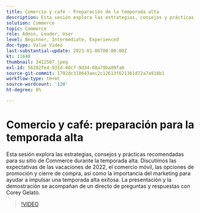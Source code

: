 ```yaml
---
title: Comercio y café - Preparación de la temporada alta
description: Esta sesión explora las estrategias, consejos y prácticas recomendadas para su sitio de Commerce durante la temporada alta. Discutimos las expectativas de las vacaciones de 2022, el comercio móvil, las opciones de promoción y cierre de compra, así como la importancia del marketing para ayudar a impulsar una temporada alta exitosa. La presentación y la demostración se acompañan de un directo de preguntas y respuestas con Corey Gelato.
solution: Commerce
topic: Commerce
role: Admin, Leader, User
level: Beginner, Intermediate, Experienced
doc-type: Value Video
last-substantial-update: 2023-01-06T00:00:00Z
kt: 11648
thumbnail: 3412587.jpeg
exl-id: 56282fe4-931d-40c7-9d34-08a79ba89fa8
source-git-commit: 1792dc318643aec2c12613f621361d72a7a918b1
workflow-type: tm+mt
source-wordcount: '120'
ht-degree: 0%

---
```


# Comercio y café: preparación para la temporada alta

Esta sesión explora las estrategias, consejos y prácticas recomendadas para su sitio de Commerce durante la temporada alta. Discutimos las expectativas de las vacaciones de 2022, el comercio móvil, las opciones de promoción y cierre de compra, así como la importancia del marketing para ayudar a impulsar una temporada alta exitosa. La presentación y la demostración se acompañan de un directo de preguntas y respuestas con Corey Gelato.

>[!VIDEO](https://video.tv.adobe.com/v/3412587/?quality=12&learn=on)
